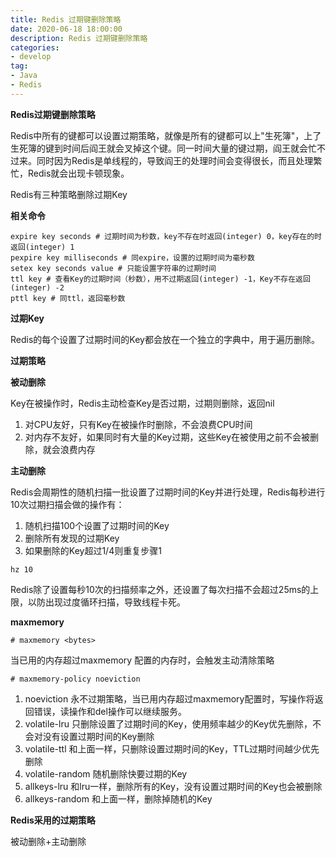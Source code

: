 ```yaml
---
title: Redis 过期键删除策略
date: 2020-06-18 18:00:00
description: Redis 过期键删除策略
categories:
- develop
tag: 
- Java
- Redis
---
```


**Redis过期键删除策略**

Redis中所有的键都可以设置过期策略，就像是所有的键都可以上"生死簿"，上了生死簿的键到时间后阎王就会叉掉这个键。同一时间大量的键过期，阎王就会忙不过来。同时因为Redis是单线程的，导致阎王的处理时间会变得很长，而且处理繁忙，Redis就会出现卡顿现象。

Redis有三种策略删除过期Key

**相关命令**

```shell
expire key seconds # 过期时间为秒数，key不存在时返回(integer) 0，key存在的时返回(integer) 1
pexpire key milliseconds # 同expire，设置的过期时间为毫秒数
setex key seconds value # 只能设置字符串的过期时间
ttl key # 查看Key的过期时间（秒数），用不过期返回(integer) -1，Key不存在返回(integer) -2
pttl key # 同ttl，返回毫秒数
```

**过期Key**

Redis的每个设置了过期时间的Key都会放在一个独立的字典中，用于遍历删除。

**过期策略**

**被动删除**

Key在被操作时，Redis主动检查Key是否过期，过期则删除，返回nil

1. 对CPU友好，只有Key在被操作时删除，不会浪费CPU时间
2. 对内存不友好，如果同时有大量的Key过期，这些Key在被使用之前不会被删除，就会浪费内存

**主动删除**

Redis会周期性的随机扫描一批设置了过期时间的Key并进行处理，Redis每秒进行10次过期扫描会做的操作有：

1. 随机扫描100个设置了过期时间的Key
2. 删除所有发现的过期Key
3. 如果删除的Key超过1/4则重复步骤1

```
hz 10
```

Redis除了设置每秒10次的扫描频率之外，还设置了每次扫描不会超过25ms的上限，以防出现过度循环扫描，导致线程卡死。

**maxmemory**

```
# maxmemory <bytes>
```

当已用的内存超过maxmemory 配置的内存时，会触发主动清除策略

```
# maxmemory-policy noeviction
```

1. noeviction 永不过期策略，当已用内存超过maxmemory配置时，写操作将返回错误，读操作和del操作可以继续服务。
2. volatile-lru 只删除设置了过期时间的Key，使用频率越少的Key优先删除，不会对没有设置过期时间的Key删除
3. volatile-ttl 和上面一样，只删除设置过期时间的Key，TTL过期时间越少优先删除
4. volatile-random 随机删除快要过期的Key
5. allkeys-lru 和lru一样，删除所有的Key，没有设置过期时间的Key也会被删除
6. allkeys-random 和上面一样，删除掉随机的Key

**Redis采用的过期策略**

被动删除+主动删除
